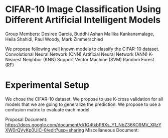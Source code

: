 # CIFAR-10 Image Classification Using Different Artificial Intelligent Models

Group Members: Desiree Garcia, Buddhi Ashan Mallika Kankanamalage, Heila Shahidi, Paul Woody, Mark Zimmerschied


We propose following well known models to classify the CIFAR-10 dataset. 
Convolutional Neural Network (CNN)
Artificial Neural Network (ANN)
K-Nearest Neighbor (KNN)
Support Vector Machine (SVM)
Random Forest (RF)

# Experimental Setup
We chose the CIFAR-10 dataset. 
We propose to use K-cross validation for all models that we are going to generalize the prediction. 
We propose to use a confusion matrix to evaluate each model.

Proposal Document: https://docs.google.com/document/d/1G4tkbP8Xs_Y1_NbZ36KO9MV_XRzYXW0rQVyKp0UIC-0/edit?usp=sharing 
Miscellaneous Document: 